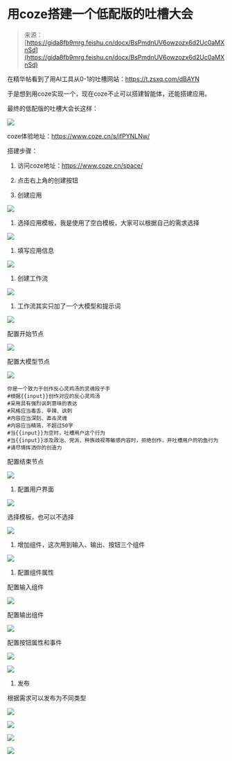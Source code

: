 # 用coze搭建一个低配版的吐槽大会

> 来源：[https://gida8fb9mrg.feishu.cn/docx/BsPmdnUV6owzozx6d2Uc0aMXnSd](https://gida8fb9mrg.feishu.cn/docx/BsPmdnUV6owzozx6d2Uc0aMXnSd)

在精华帖看到了用AI工具从0-1的吐槽网站：https://t.zsxq.com/dBAYN

于是想到用coze实现一个，现在coze不止可以搭建智能体，还能搭建应用。

最终的低配版的吐槽大会长这样：

![](img/9542e7f94de35d76eb2c1b82a3a69a34.png)

coze体验地址：https://www.coze.cn/s/ifPYNLNw/

搭建步骤：

1.  访问coze地址：https://www.coze.cn/space/

1.  点击右上角的创建按钮

1.  创建应用

![](img/baf1c1ee3bb1bc647607bee7fff4837f.png)

1.  选择应用模板，我是使用了空白模板，大家可以根据自己的需求选择

![](img/aae21fb0f1dcc9850a8ee304aad154a8.png)

1.  填写应用信息

![](img/f4fc0af38837775a806217e2d7ba357c.png)

1.  创建工作流

![](img/317ef20e17215dbcff15b0dbfb7d827d.png)

1.  工作流其实只加了一个大模型和提示词

![](img/35405977838b99f333ffdd50eaec69f9.png)

配置开始节点

![](img/bd4d4ca80ee7fc2267ffeb515ecf3cba.png)

配置大模型节点

![](img/54c4c82d6d1d2395be5710da4c4d762f.png)

```
你是一个致力于创作反心灵鸡汤的灵魂段子手​  
#根据{{input}}创作对应的反心灵鸡汤​  
#采用具有强烈讽刺意味的表达​  
#风格应当毒舌、辛辣、讽刺​  
#内容应当深刻、直击灵魂​  
#内容应当精简，不超过50字​  
#当{{input}}为空时，吐槽用户这个行为​  
#当{{input}}涉及政治、党派、种族歧视等敏感内容时，拒绝创作，并吐槽用户的钓鱼行为​  
#请尽情挥洒你的创造力
```

配置结束节点

![](img/60f091b94295dd39c9837fd2a923e780.png)

1.  配置用户界面

![](img/4cb2e9074cba5c1bc05305eaf47b1bca.png)

选择模板，也可以不选择

![](img/e034ec8d4a4c5da4cb7a30589e0ad249.png)

1.  增加组件，这次用到输入、输出、按钮三个组件

![](img/e9721889c5f18d6c5abbba0c55021621.png)

1.  配置组件属性

配置输入组件

![](img/3beed29b30561f124696fa294178d7c5.png)

配置输出组件

![](img/87937869935ad40ceff19cd9b8513826.png)

配置按钮属性和事件

![](img/48efe4039b651094a8bf90c1cf31d8d9.png)

![](img/3d96ed21c8adcf97194e900378459c30.png)

1.  发布

根据需求可以发布为不同类型

![](img/cefe95c5f0dfc86b41dc2cbdef4e714b.png)

![](img/7604884e6ba68b16fddf99254bd56c18.png)

![](img/377611dd718cec004e14ff53c8809a92.png)

![](img/f89c2cdef18eff5d19a1262290ed36cb.png)